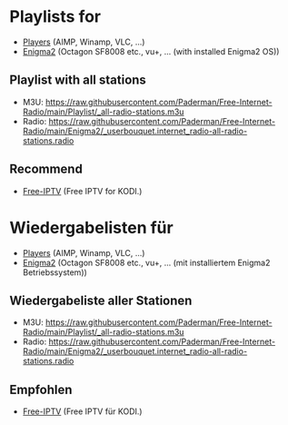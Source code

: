 # Playlists for

* [Players](https://github.com/Paderman/Free-Internet-Radio/tree/main/Playlist) (AIMP, Winamp, VLC, ...)
* [Enigma2](https://github.com/Paderman/Free-Internet-Radio/tree/main/Enigma2) (Octagon SF8008 etc., vu+, ... (with installed Enigma2 OS))

## Playlist with all stations ##
* M3U: https://raw.githubusercontent.com/Paderman/Free-Internet-Radio/main/Playlist/_all-radio-stations.m3u
* Radio: https://raw.githubusercontent.com/Paderman/Free-Internet-Radio/main/Enigma2/_userbouquet.internet_radio-all-radio-stations.radio

## Recommend ##
* [Free-IPTV](https://github.com/Free-IPTV/Countries) (Free IPTV for KODI.)

# Wiedergabelisten für

* [Players](https://github.com/Paderman/Free-Internet-Radio/tree/main/Playlist) (AIMP, Winamp, VLC, ...)
* [Enigma2](https://github.com/Paderman/Free-Internet-Radio/tree/main/Enigma2) (Octagon SF8008 etc., vu+, ... (mit installiertem Enigma2 Betriebssystem))

## Wiedergabeliste aller Stationen ##
* M3U: https://raw.githubusercontent.com/Paderman/Free-Internet-Radio/main/Playlist/_all-radio-stations.m3u
* Radio: https://raw.githubusercontent.com/Paderman/Free-Internet-Radio/main/Enigma2/_userbouquet.internet_radio-all-radio-stations.radio

## Empfohlen ##
* [Free-IPTV](https://github.com/Free-IPTV/Countries) (Free IPTV für KODI.)
